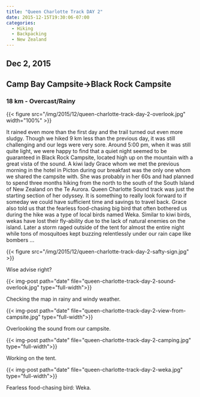 ```yaml
---
title: "Queen Charlotte Track DAY 2"
date: 2015-12-15T19:30:06-07:00
categories:
  - Hiking
  - Backpacking
  - New Zealand
---
```

## Dec 2, 2015
## Camp Bay Campsite->Black Rock Campsite
### 18 km - Overcast/Rainy

{{< figure src="/img/2015/12/queen-charlotte-track-day-2-overlook.jpg"  width="100%" >}}

<!--more-->


It rained even more than the first day and the trail turned out even more sludgy. Though we hiked 9 km less than the previous day, it was still challenging and our legs were very sore. Around 5:00 pm, when it was still quite light, we were happy to find that a quiet night seemed to be guaranteed in Black Rock Campsite, located high up on the mountain with a great vista of the sound. A kiwi lady Grace whom we met the previous  morning in the hotel in Picton during our breakfast was the only one whom we shared the campsite with. She was probably in her 60s and had planned to spend three months hiking from the north to the south of the South Island of New Zealand on the Te Aurora. Queen Charlotte Sound track was just the starting section of her odyssey. It is something to really look forward to if someday we could have sufficient time and savings to travel back. Grace also told us that the fearless food-chasing big bird that often bothered us during the hike was a type of local birds named Weka. Similar to  kiwi birds, wekas have lost their fly-ability due to the lack of natural enemies on the island. Later a storm raged  outside of the tent for almost the entire night while tons of mosquitoes kept buzzing relentlessly under our rain cape like bombers ...


{{< figure src="/img/2015/12/queen-charlotte-track-day-2-safty-sign.jpg" >}}

Wise advise right?

{{< img-post path="date" file="queen-charlotte-track-day-2-sound-overlook.jpg" type="full-width">}}

Checking the map in rainy and windy weather.

{{< img-post path="date" file="queen-charlotte-track-day-2-view-from-campsite.jpg" type="full-width">}}

Overlooking the sound from our campsite.


{{< img-post path="date" file="queen-charlotte-track-day-2-camping.jpg" type="full-width">}}

Working on the tent.

{{< img-post path="date" file="queen-charlotte-track-day-2-weka.jpg" type="full-width">}}

Fearless food-chasing bird: Weka.
